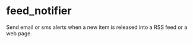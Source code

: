 # feed_notifier
Send email or sms alerts when a new item is released into a RSS feed or a web page.
